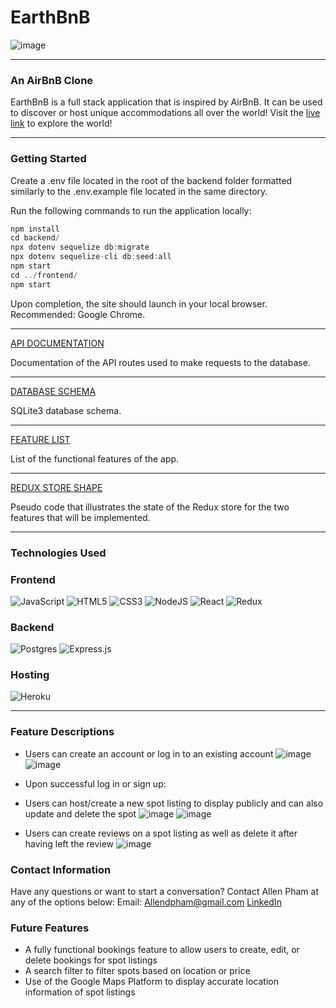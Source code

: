 # EarthBnB
![image](https://i.imgur.com/82DMOew.png)


***
### An AirBnB Clone

EarthBnB is a full stack application that is inspired by AirBnB. It can be used to discover or host unique accommodations all over the world! Visit the [live link](https://airbnb-aa-adpham.herokuapp.com/) to explore the world!

***

### Getting Started

Create a .env file located in the root of the backend folder formatted similarly to the .env.example file located in the same directory.

Run the following commands to run the application locally:
```js
npm install
cd backend/
npx dotenv sequelize db:migrate
npx dotenv sequelize-cli db:seed:all
npm start
cd ../frontend/
npm start
```
Upon completion, the site should launch in your local browser. Recommended: Google Chrome.
***

[API DOCUMENTATION](https://github.com/Allendpham/AirBnB/wiki/API-Documentation)

Documentation of the API routes used to make requests to the database.

***
[DATABASE SCHEMA](https://github.com/Allendpham/AirBnB/wiki/Database-Schema)

SQLite3 database schema.

***
[FEATURE LIST](https://github.com/Allendpham/AirBnB/wiki/Feature-List)

List of the functional features of the app.

***
[REDUX STORE SHAPE](https://github.com/Allendpham/AirBnB/wiki/Redux-Store-Shape)

Pseudo code that illustrates the state of the Redux store for the two features that will be implemented.

***
### Technologies Used
### Frontend
![JavaScript](https://img.shields.io/badge/javascript-%23323330.svg?style=for-the-badge&logo=javascript&logoColor=%23F7DF1E)
![HTML5](https://img.shields.io/badge/html5-%23E34F26.svg?style=for-the-badge&logo=html5&logoColor=white)
![CSS3](https://img.shields.io/badge/css3-%231572B6.svg?style=for-the-badge&logo=css3&logoColor=white)
![NodeJS](https://img.shields.io/badge/node.js-6DA55F?style=for-the-badge&logo=node.js&logoColor=white)
![React](https://img.shields.io/badge/react-%2320232a.svg?style=for-the-badge&logo=react&logoColor=%2361DAFB)
![Redux](https://img.shields.io/badge/redux-%23593d88.svg?style=for-the-badge&logo=redux&logoColor=white)

### Backend
![Postgres](https://img.shields.io/badge/postgres-%23316192.svg?style=for-the-badge&logo=postgresql&logoColor=white)
![Express.js](https://img.shields.io/badge/express.js-%23404d59.svg?style=for-the-badge&logo=express&logoColor=%2361DAFB)

### Hosting
![Heroku](https://img.shields.io/badge/heroku-%23430098.svg?style=for-the-badge&logo=heroku&logoColor=white)

***
### Feature Descriptions
* Users can create an account or log in to an existing account
![image](https://i.imgur.com/3SQCm6h.png)
![image](https://i.imgur.com/4F3Lejz.png)

* Upon successful log in or sign up:
* Users can host/create a new spot listing to display publicly and can also update and delete the spot
![image](https://i.imgur.com/YYhfYKA.png)
![image](https://i.imgur.com/fOjmh3V.png)

* Users can create reviews on a spot listing as well as delete it after having left the review
![image](https://i.imgur.com/yh5DEGl.png)

### Contact Information
Have any questions or want to start a conversation? Contact Allen Pham at any of the options below:
Email: Allendpham@gmail.com
[LinkedIn](https://www.linkedin.com/in/allen-pham/)

### Future Features
* A fully functional bookings feature to allow users to create, edit, or delete bookings for spot listings
* A search filter to filter spots based on location or price
* Use of the Google Maps Platform to display accurate location information of spot listings
